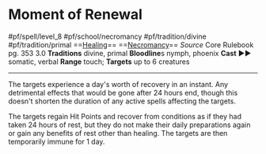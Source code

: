 # Moment of Renewal
#pf/spell/level_8 #pf/school/necromancy #pf/tradition/divine #pf/tradition/primal
==[Healing](../../../Traits/Healing.md)== ==[Necromancy](../../../Traits/Necromancy.md)==
*Source* Core Rulebook pg. 353 3.0
**Traditions** divine, primal
**Bloodline**s nymph, phoenix
**Cast** ►► somatic, verbal
**Range** touch; **Targets** up to 6 creatures

---
The targets experience a day's worth of recovery in an instant. Any detrimental effects that would be gone after 24 hours end, though this doesn't shorten the duration of any active spells affecting the targets. 

The targets regain Hit Points and recover from conditions as if they had taken 24 hours of rest, but they do not make their daily preparations again or gain any benefits of rest other than healing. The targets are then temporarily immune for 1 day.